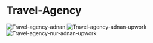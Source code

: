 # Travel-Agency
![Travel-agency-adnan](https://github.com/user-attachments/assets/77bb3553-cb88-43c0-a759-30a0f614621c)
![Travel-agency-adnan-upwork](https://github.com/user-attachments/assets/b3ff5452-8e0f-4195-81f0-23a23abb2695)
![Travel-agency-nur-adnan-upwork](https://github.com/user-attachments/assets/88af9722-9d91-4d72-ad0b-f316df2f7088)
